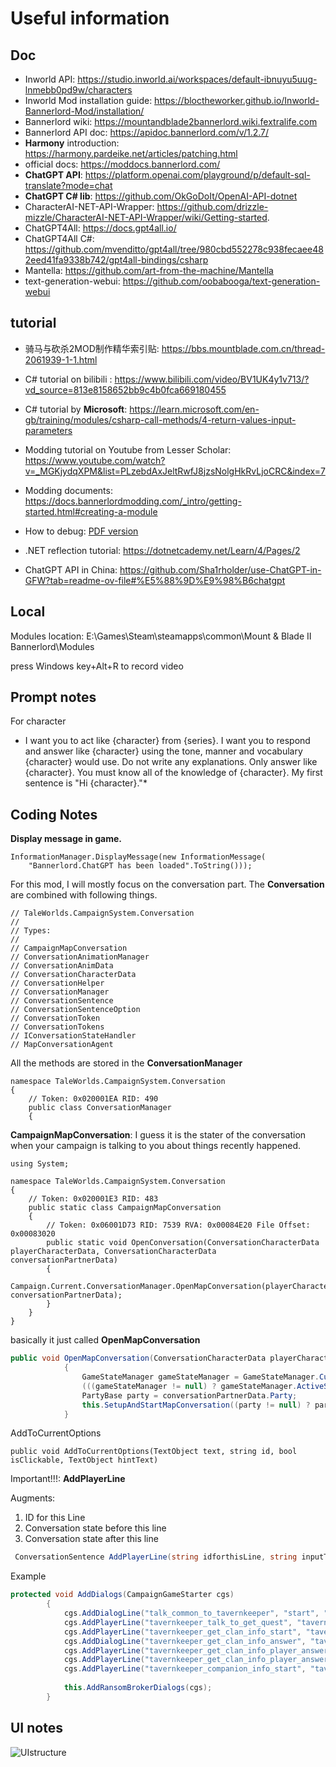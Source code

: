 # Useful information


## Doc

* Inworld API: https://studio.inworld.ai/workspaces/default-ibnuyu5uug-lnmebb0pd9w/characters
* Inworld Mod installation guide: https://bloctheworker.github.io/Inworld-Bannerlord-Mod/installation/
* Bannerlord wiki: https://mountandblade2bannerlord.wiki.fextralife.com
* Bannerlord API doc: https://apidoc.bannerlord.com/v/1.2.7/
* **Harmony** introduction: https://harmony.pardeike.net/articles/patching.html
* official docs: https://moddocs.bannerlord.com/
* **ChatGPT API**: https://platform.openai.com/playground/p/default-sql-translate?mode=chat
* **ChatGPT C# lib**: https://github.com/OkGoDoIt/OpenAI-API-dotnet
* CharacterAI-NET-API-Wrapper: https://github.com/drizzle-mizzle/CharacterAI-NET-API-Wrapper/wiki/Getting-started.
* ChatGPT4All: https://docs.gpt4all.io/
* ChatGPT4All C#: https://github.com/mvenditto/gpt4all/tree/980cbd552278c938fecaee482eed41fa9338b742/gpt4all-bindings/csharp
* Mantella: https://github.com/art-from-the-machine/Mantella
* text-generation-webui: https://github.com/oobabooga/text-generation-webui 
## tutorial
* 骑马与砍杀2MOD制作精华索引贴: https://bbs.mountblade.com.cn/thread-2061939-1-1.html
* C# tutorial on bilibili : https://www.bilibili.com/video/BV1UK4y1v713/?vd_source=813e8158652bb9c4b0fca669180455
* C# tutorial by **Microsoft**: https://learn.microsoft.com/en-gb/training/modules/csharp-call-methods/4-return-values-input-parameters

* Modding tutorial on Youtube from Lesser Scholar: https://www.youtube.com/watch?v=_MGKjydqXPM&list=PLzebdAxJeltRwfJ8jzsNolgHkRvLjoCRC&index=7
* Modding documents: https://docs.bannerlordmodding.com/_intro/getting-started.html#creating-a-module
* How to debug: [PDF version](./Here%20is%20a%20small%20tutorial%20to%20debug%20MB2Bannerlord.pdf)
* .NET reflection tutorial: https://dotnetcademy.net/Learn/4/Pages/2

* ChatGPT API in China: https://github.com/Sha1rholder/use-ChatGPT-in-GFW?tab=readme-ov-file#%E5%88%9D%E9%98%B6chatgpt
## Local
Modules location: E:\Games\Steam\steamapps\common\Mount & Blade II Bannerlord\Modules

press Windows key+Alt+R to record video

## Prompt notes
For character

* I want you to act like {character} from {series}. I want you to respond and answer like {character} using the tone, manner and vocabulary {character} would use. Do not write any explanations. Only answer like {character}. You must know all of the knowledge of {character}. My first sentence is "Hi {character}."*


## Coding Notes

**Display message in game.**

    InformationManager.DisplayMessage(new InformationMessage(
        "Bannerlord.ChatGPT has been loaded".ToString()));

For this mod, I will mostly focus on the conversation part.
The **Conversation** are combined with following things.

    // TaleWorlds.CampaignSystem.Conversation
    // 
    // Types:
    // 
    // CampaignMapConversation
    // ConversationAnimationManager
    // ConversationAnimData
    // ConversationCharacterData
    // ConversationHelper
    // ConversationManager
    // ConversationSentence
    // ConversationSentenceOption
    // ConversationToken
    // ConversationTokens
    // IConversationStateHandler
    // MapConversationAgent


All the methods are stored in the **ConversationManager**

    namespace TaleWorlds.CampaignSystem.Conversation
    {
    	// Token: 0x020001EA RID: 490
    	public class ConversationManager
    	{

**CampaignMapConversation**: I guess it is the stater of the conversation when your campaign is talking to you about things recently happened.

    using System;
    
    namespace TaleWorlds.CampaignSystem.Conversation
    {
    	// Token: 0x020001E3 RID: 483
    	public static class CampaignMapConversation
    	{
    		// Token: 0x06001D73 RID: 7539 RVA: 0x00084E20 File Offset: 0x00083020
    		public static void OpenConversation(ConversationCharacterData playerCharacterData, ConversationCharacterData conversationPartnerData)
    		{
    			Campaign.Current.ConversationManager.OpenMapConversation(playerCharacterData, conversationPartnerData);
    		}
    	}
    }

basically it just called **OpenMapConversation**
```csharp
public void OpenMapConversation(ConversationCharacterData playerCharacterData, ConversationCharacterData conversationPartnerData)
    		{
    			GameStateManager gameStateManager = GameStateManager.Current;
    			(((gameStateManager != null) ? gameStateManager.ActiveState : null) as MapState).OnMapConversationStarts(playerCharacterData, conversationPartnerData);
    			PartyBase party = conversationPartnerData.Party;
    			this.SetupAndStartMapConversation((party != null) ? party.MobileParty : null, new MapConversationAgent(conversationPartnerData.Character), new MapConversationAgent(CharacterObject.PlayerCharacter));
    		}
```
AddToCurrentOptions

    public void AddToCurrentOptions(TextObject text, string id, bool isClickable, TextObject hintText)

Important!!!: **AddPlayerLine**

Augments:
1. ID for this Line
2. Conversation state before this line
3. Conversation state after this line


```csharp
 ConversationSentence AddPlayerLine(string idforthisLine, string inputToken, string outputToken, string text, ConversationSentence.OnConditionDelegate conditionDelegate, ConversationSentence.OnConsequenceDelegate consequenceDelegate, int priority = 100, ConversationSentence.OnClickableConditionDelegate clickableConditionDelegate = null, ConversationSentence.OnPersuasionOptionDelegate persuasionOptionDelegate = null)
```



Example

```csharp
protected void AddDialogs(CampaignGameStarter cgs)
		{
			cgs.AddDialogLine("talk_common_to_tavernkeeper", "start", "tavernkeeper_talk", "{=QCuxL92I}Good day, {?PLAYER.GENDER}madam{?}sir{\\?}. How can I help you?", () => CharacterObject.OneToOneConversationCharacter.Occupation == Occupation.Tavernkeeper, null, 100, null);
			cgs.AddPlayerLine("tavernkeeper_talk_to_get_quest", "tavernkeeper_talk", "tavernkeeper_ask_quests", "{=A61ppTa6}Do you know of anyone who might have a task for someone like me?", null, null, 100, null, null);
			cgs.AddPlayerLine("tavernkeeper_get_clan_info_start", "tavernkeeper_talk", "tavernkeeper_offer_clan_info", "{=shXdvd5p}I'm looking for information about the owner of this town.", null, null, 100, null, null);
			cgs.AddDialogLine("tavernkeeper_get_clan_info_answer", "tavernkeeper_offer_clan_info", "player_offer_clan_info", "{=i96KTeph}I can sell you information about {OWNER_CLAN}, who are the owners of our town {SETTLEMENT} for {PRICE}{GOLD_ICON}.", new ConversationSentence.OnConditionDelegate(this.tavernkeeper_offer_clan_info_on_condition), null, 100, null);
			cgs.AddPlayerLine("tavernkeeper_get_clan_info_player_answer_1", "player_offer_clan_info", "tavernkeeper_pretalk", "{=VaxbQby7}That sounds like a great deal.", null, new ConversationSentence.OnConsequenceDelegate(this.player_accepts_clan_info_offer_on_consequence), 100, new ConversationSentence.OnClickableConditionDelegate(this.player_accepts_clan_info_offer_clickable_condition), null);
			cgs.AddPlayerLine("tavernkeeper_get_clan_info_player_answer_2", "player_offer_clan_info", "tavernkeeper_pretalk", "{=CH7b5LaX}I have changed my mind.", null, null, 100, null, null);
			cgs.AddPlayerLine("tavernkeeper_companion_info_start", "tavernkeeper_talk", "tavernkeeper_companion_info_tavernkeeper_answer", "{=e9xd15Db}I am looking for some people to hire with specific skills. Would you happen to know anyone looking for work in the towns of the {FACTION_INFORMAL_NAME}? ", new ConversationSentence.OnConditionDelegate(this.tavernkeeper_talk_companion_on_condition), null, 100, null, null);
			
			this.AddRansomBrokerDialogs(cgs);
		}
```






## UI notes
![UIstructure](./UIstructure.png)

